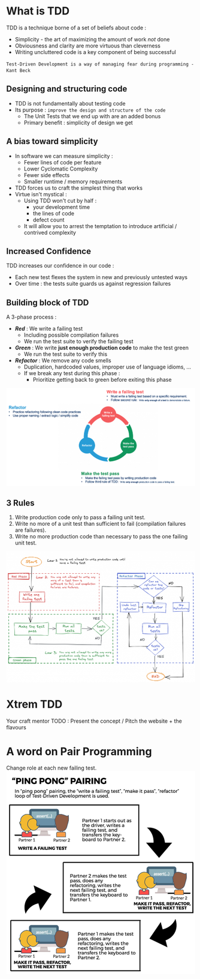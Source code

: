 # What is TDD
TDD is a technique borne of a set of beliefs about code :

* Simplicity - the art of maximizing the amount of work *not* done
* Obviousness and clarity are more virtuous than cleverness
* Writing uncluttered code is a key component of being successful

`Test-Driven Development is a way of managing fear during programming - Kant Beck`

## Designing and structuring code
* TDD is not fundamentally about testing code
* Its purpose : `improve the design and structure of the code`
    * The Unit Tests that we end up with are an added bonus
    * Primary benefit : simplicity of design we get

## A bias toward simplicity
* In software we can measure simplicity :
    * Fewer lines of code per feature
    * Lower Cyclomatic Complexity
    * Fewer side effects
    * Smaller runtime / memory requirements
* TDD forces us to craft the simplest thing that works
* Virtue isn't mystical :
    * Using TDD won't cut by half :
        * your development time
        * the lines of code
        * defect count
    * It will allow you to arrest the temptation to introduce artificial / contrived complexity

## Increased Confidence
TDD increases our confidence in our code :

* Each new test flexes the system in new and previously untested ways
* Over time : the tests suite guards us against regression failures

## Building block of TDD
A 3-phase process :

* ***Red*** : We write a failing test
    * Including possible compilation failures
    * We run the test suite to verify the failing test
* ***Green*** : We write **just enough production code** to make the test green
    * We run the test suite to verify this
* ***Refactor*** : We remove any code smells
    * Duplication, hardcoded values, improper use of language idioms, ...
    * If we break any test during this phase :
        * Prioritize getting back to green before exiting this phase

[![TDD steps](img/tdd.png)](https://tddmanifesto.com/getting-started/)

## 3 Rules
1. Write production code only to pass a failing unit test.
1. Write no more of a unit test than sufficient to fail (compilation failures are failures).
1. Write no more production code than necessary to pass the one failing unit test.

![TDD cycle](img/tdd-rules.png)

# Xtrem TDD
Your craft mentor
TODO : Present the concept / Pitch the website + the flavours

# A word on Pair Programming
Change role at each new failing test.
![Ping Pong pairing](img/ping-pong-pairing.jpg)
